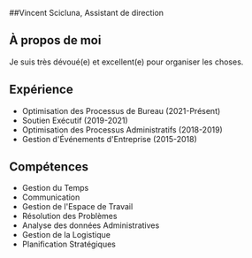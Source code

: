 ##Vincent Scicluna, Assistant de direction

## À propos de moi
Je suis très dévoué(e) et excellent(e) pour organiser les choses.

## Expérience

- Optimisation des Processus de Bureau (2021-Présent)
- Soutien Exécutif (2019-2021)
- Optimisation des Processus Administratifs (2018-2019)
- Gestion d'Événements d'Entreprise (2015-2018)

## Compétences

- Gestion du Temps
- Communication
- Gestion de l'Espace de Travail
- Résolution des Problèmes
- Analyse des données Administratives
- Gestion de la Logistique
- Planification Stratégiques
